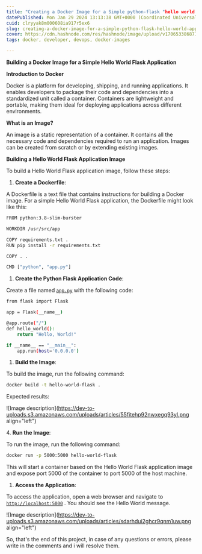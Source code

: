 ```yaml
---
title: "Creating a Docker Image for a Simple python-flask "hello world!" application."
datePublished: Mon Jan 29 2024 13:13:38 GMT+0000 (Coordinated Universal Time)
cuid: clryyak8m000608ia917r5ex6
slug: creating-a-docker-image-for-a-simple-python-flask-hello-world-application
cover: https://cdn.hashnode.com/res/hashnode/image/upload/v1706533868712/43994669-72df-461c-a9a7-a60c1d16f57e.png
tags: docker, developer, devops, docker-images

---
```


**Building a Docker Image for a Simple Hello World Flask Application**

**Introduction to Docker**

Docker is a platform for developing, shipping, and running applications. It enables developers to package their code and dependencies into a standardized unit called a container. Containers are lightweight and portable, making them ideal for deploying applications across different environments.

**What is an Image?**

An image is a static representation of a container. It contains all the necessary code and dependencies required to run an application. Images can be created from scratch or by extending existing images.

**Building a Hello World Flask Application Image**

To build a Hello World Flask application image, follow these steps:

1. **Create a Dockerfile**:
    

A Dockerfile is a text file that contains instructions for building a Docker image. For a simple Hello World Flask application, the Dockerfile might look like this:

```bash
FROM python:3.8-slim-burster

WORKDIR /usr/src/app

COPY requirements.txt .
RUN pip install -r requirements.txt

COPY . .

CMD ["python", "app.py"]
```

1. **Create the Python Flask Application Code**:
    

Create a file named [`app.py`](http://app.py) with the following code:

```bash
from flask import Flask

app = Flask(__name__)

@app.route("/")
def hello_world():
    return "Hello, World!"

if __name__ == "__main__":
    app.run(host='0.0.0.0')
```

1. **Build the Image**:
    

To build the image, run the following command:

```bash
docker build -t hello-world-flask .
```

Expected results:

![Image description](https://dev-to-uploads.s3.amazonaws.com/uploads/articles/55fitehp92nwxegq93yl.png align="left")

4\. **Run the Image**:

To run the image, run the following command:

```bash
docker run -p 5000:5000 hello-world-flask
```

This will start a container based on the Hello World Flask application image and expose port 5000 of the container to port 5000 of the host machine.

1. **Access the Application**:
    

To access the application, open a web browser and navigate to [`http://localhost:5000`](http://localhost:5000) . You should see the Hello World message.

![Image description](https://dev-to-uploads.s3.amazonaws.com/uploads/articles/sdarhdui2ghcr9qnm1uw.png align="left")

So, that's the end of this project, in case of any questions or errors, please write in the comments and i will resolve them.